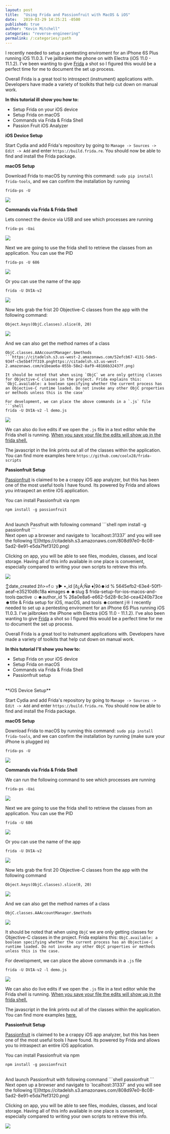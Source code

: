 ```yaml
---
layout: post
title:  "Using Frida and Passionfruit with MacOS & iOS"
date:   2019-03-29 14:25:21 -0500
published: true
author: "Kevin Mitchell"
categories: "reverse-engineering"
permalink: /:categories/:path
---
```

  I recently needed to setup a pentesting enviroment for an iPhone 6S Plus running iOS 11.0.3. I've jailbroken the phone on with Electra (iOS 11.0 - 11.1.2). I've been wanting to give [Frida](https://www.frida.re/docs/ios/) a shot so I figured this would be a perfect time for me to document the set up process. 

Overall Frida is a great tool to introspect (instrument) applications with. Developers have made a variety of toolkits that help cut down on manual work.

**In this tutorial ill show you how to:**
- Setup Frida on your iOS device 
- Setup Frida on macOS
- Commands via Frida & Frida Shell
- Passion Fruit iOS Analyzer 

**iOS Device Setup**

Start Cydia and add Frida's repository by going to `Manage -> Sources -> Edit -> Add` and enter `https://build.frida.re`. You should now be able to find and install the Frida package. 

**macOS Setup**

Download Frida to macOS by running this command: 
`sudo pip install frida-tools`, and we can confirm the installation by running
```shell
frida-ps -U
```

![](https://citadelsh.s3.us-west-2.amazonaws.com/7512f4c1-46be-5ae8-8cad-da6080524a84.png)

**Commands via Frida & Frida Shell**

Lets connect the device via USB and see which processes are running
```shell
frida-ps -Uai
```

![](https://citadelsh.s3.us-west-2.amazonaws.com/e1aba663-92d9-574e-a043-f152d170914b.png)

Next we are going to use the frida shell to retrieve the classes from an application. You can use the PID
```shell
frida-ps -U 686
```

![](https://citadelsh.s3.us-west-2.amazonaws.com/c18c877b-24f6-5fb1-8230-a4f8455a3c6a.png)

Or you can use the name of the app
```shell
frida -U DVIA-v2
```

![](https://citadelsh.s3.us-west-2.amazonaws.com/be24472a-be8c-5a8c-a4d3-2d132181d5a0.png)

Now lets grab the frist 20 Objective-C classes from the app with the following command:
```shell
Object.keys(ObjC.classes).slice(0, 20)
```
![](https://citadelsh.s3.us-west-2.amazonaws.com/e1beae6a-055b-58e2-8af9-48166b32437f.png)

And we can also get the method names of a class
```shell
ObjC.classes.AAAccountManager.$methods
```https://citadelsh.s3.us-west-2.amazonaws.com/52efcb67-4131-5de5-934f-c5e5b4f7f319.pnghttps://citadelsh.s3.us-west-2.amazonaws.com/e1beae6a-055b-58e2-8af9-48166b32437f.png)

It should be noted that when using `ObjC` we are only getting classes for Objective-C classes in the project. Frida explains this: 
`ObjC.available: a boolean specifying whether the current process has an Objective-C runtime loaded. Do not invoke any other ObjC properties or methods unless this is the case`

For development, we can place the above commands in a `.js` file
```shell
frida -U DVIA-v2 -l demo.js
```
![](https://citadelsh.s3.us-west-2.amazonaws.com/e3a0bf99-5029-55c4-b711-650915197a06.png)

We can also do live edits if we open the `.js` file in a text editor while the Frida shell is running. [When you save your file the edits will show up in the frida shell.](https://imgur.com/lOsRb45)


The javascript in the link prints out all of the classes within the application. You can find more examples here `https://github.com/coolx28/frida-scripts`

**Passionfruit Setup**

[Passionfruit](https://github.com/chaitin/passionfruit) is claimed to be a crappy iOS app analyzer, but this has been one of the most useful tools I have found. Its powered by Frida and allows you intraspect an entire iOS application. 

You can install Passionfruit via npm 
```shell
npm install -g passionfruit
```
</br>
And launch Passfruit with following command 
```shell
npm install -g passionfruit
```
</br>
Next open up a browser and navigate to `localhost:31337` and you will see the following 
![](https://citadelsh.s3.amazonaws.com/808d97e0-8c08-5ad2-8e91-e5da7fef3120.png)

Clicking on app, you will be able to see files, modules, classes, and local storage. Having all of this info available in one place is convenient, especially compared to writing your own scripts to retrieve this info. 

![](https://citadelsh.s3.us-west-2.amazonaws.com/6cccce71-f686-50f5-9f12-7815ee254c19.png)

 ↕date_created žñ>=f☺   y►  •_id [ð¿Á;Ñø ♦|9ô☻id %   5645efb2-63e4-50f1-aeaf-e35210d8c18a ♦images ♣    ☻slug $   frida-setup-for-ios-macos-and-tools ◘active ☺☻author_id %   26a0e8a6-e662-5d28-8c3d-cea4240b73ce ☻title &   Frida setup for iOS, macOS, and tools ☻content j☼  I recently needed to set up a pentesting enviroment for an iPhone 6S Plus running iOS 11.0.3. I've jailbroken the iPhone with Electra (iOS 11.0 - 11.1.2). I've also been wanting to give [Frida](https://www.frida.re/docs/ios/) a shot so I figured this would be a perfect time for me to document the set up process. 

Overall Frida is a great tool to instrument applications with. Developers have made a variety of toolkits that help cut down on manual work.

**In this tutorial I'll show you how to:**
- Setup Frida on your iOS device 
- Setup Frida on macOS
- Commands via Frida & Frida Shell
- Passionfruit setup

</br>
**iOS Device Setup**

Start Cydia and add Frida's repository by going to `Manage -> Sources -> Edit -> Add` and enter `https://build.frida.re`. You should now be able to find and install the Frida package. 

**macOS Setup**

Download Frida to macOS by running this command: 
`sudo pip install frida-tools`, and we can confirm the installation by running (make sure your iPhone is plugged in)
```shell
frida-ps -U
```

![](https://citadelsh.s3.us-west-2.amazonaws.com/7512f4c1-46be-5ae8-8cad-da6080524a84.png)

**Commands via Frida & Frida Shell**

We can run the following command to see which processes are running
```shell
frida-ps -Uai
```

![](https://citadelsh.s3.us-west-2.amazonaws.com/e1aba663-92d9-574e-a043-f152d170914b.png)

Next we are going to use the frida shell to retrieve the classes from an application. You can use the PID
```shell
frida -U 686
```

![](https://citadelsh.s3.us-west-2.amazonaws.com/c18c877b-24f6-5fb1-8230-a4f8455a3c6a.png)

Or you can use the name of the app
```shell
frida -U DVIA-v2
```

![](https://citadelsh.s3.us-west-2.amazonaws.com/be24472a-be8c-5a8c-a4d3-2d132181d5a0.png)

Now lets grab the first 20 Objective-C classes from the app with the following command
```shell
Object.keys(ObjC.classes).slice(0, 20)
```
![](https://citadelsh.s3.us-west-2.amazonaws.com/e1beae6a-055b-58e2-8af9-48166b32437f.png)

And we can also get the method names of a class
```shell
ObjC.classes.AAAccountManager.$methods
```
![](https://citadelsh.s3.us-west-2.amazonaws.com/52efcb67-4131-5de5-934f-c5e5b4f7f319.png)

It should be noted that when using `ObjC` we are only getting classes for Objective-C classes in the project. Frida explains this: `ObjC.available: a boolean specifying whether the current process has an Objective-C runtime loaded. Do not invoke any other ObjC properties or methods unless this is the case.`


For development, we can place the above commands in a `.js` file
```shell
frida -U DVIA-v2 -l demo.js
```
![](https://citadelsh.s3.us-west-2.amazonaws.com/e3a0bf99-5029-55c4-b711-650915197a06.png)

We can also do live edits if we open the `.js` file in a text editor while the Frida shell is running. [When you save your file the edits will show up in the frida shell.](https://imgur.com/lOsRb45)


The javascript in the link prints out all of the classes within the application. You can find more examples [here.](https://github.com/coolx28/frida-script)

**Passionfruit Setup**

[Passionfruit](https://github.com/chaitin/passionfruit) is claimed to be a crappy iOS app analyzer, but this has been one of the most useful tools I have found. Its powered by Frida and allows you to intraspect an entire iOS application. 

You can install Passionfruit via npm 
```shell
npm install -g passionfruit
```
</br>
And launch Passionfruit with following command 
```shell
passionfruit
```
</br>
Next open up a browser and navigate to `localhost:31337` and you will see the following 
![](https://citadelsh.s3.amazonaws.com/808d97e0-8c08-5ad2-8e91-e5da7fef3120.png)

Clicking on app, you will be able to see files, modules, classes, and local storage. Having all of this info available in one place is convenient, especially compared to writing your own scripts to retrieve this info. 

![](https://citadelsh.s3.us-west-2.amazonaws.com/6cccce71-f686-50f5-9f12-7815ee254c19.png)
